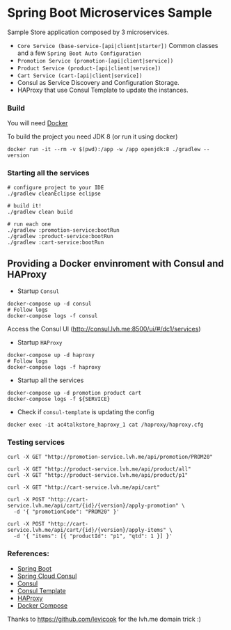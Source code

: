 # Spring Boot Microservices Sample

Sample Store application composed by 3 microservices.

- `Core Service (base-service-[api|client|starter])`
  Common classes and a few `Spring Boot Auto Configuration`
- `Promotion Service (promotion-[api|client|service])`
- `Product Service (product-[api|client|service])`
- `Cart Service (cart-[api|client|service])`
- Consul as Service Discovery and Configuration Storage.
- HAProxy that use Consul Template to update the instances.

### Build

You will need [Docker](https://www.docker.com)

To build the project you need JDK 8 (or run it using docker)

```shell
docker run -it --rm -v $(pwd):/app -w /app openjdk:8 ./gradlew --version
```

### Starting all the services

```shell
# configure project to your IDE
./gradlew cleanEclipse eclipse

# build it!
./gradlew clean build

# run each one
./gradlew :promotion-service:bootRun
./gradlew :product-service:bootRun
./gradlew :cart-service:bootRun
```

## Providing a Docker envinroment with Consul and HAProxy

- Startup `Consul`

```shell
docker-compose up -d consul
# Follow logs
docker-compose logs -f consul
```

Access the Consul UI (http://consul.lvh.me:8500/ui/#/dc1/services)

- Startup `HAProxy`

```shell
docker-compose up -d haproxy
# Follow logs
docker-compose logs -f haproxy
```

- Startup all the services

```shell
docker-compose up -d promotion product cart
docker-compose logs -f ${SERVICE}
```

- Check if `consul-template` is updating the config

```shell
docker exec -it ac4talkstore_haproxy_1 cat /haproxy/haproxy.cfg
```

### Testing services

```shell
curl -X GET "http://promotion-service.lvh.me/api/promotion/PROM20"

curl -X GET "http://product-service.lvh.me/api/product/all"
curl -X GET "http://product-service.lvh.me/api/product/p1"

curl -X GET "http://cart-service.lvh.me/api/cart"

curl -X POST "http://cart-service.lvh.me/api/cart/{id}/{version}/apply-promotion" \
  -d '{ "promotionCode": "PROM20" }'

curl -X POST "http://cart-service.lvh.me/api/cart/{id}/{version}/apply-items" \
  -d '{ "items": [{ "productId": "p1", "qtd": 1 }] }'
```

### References:
- [Spring Boot](http://docs.spring.io/spring-boot/docs/current/reference/htmlsingle/)
- [Spring Cloud Consul](https://cloud.spring.io/spring-cloud-consul/)
- [Consul](https://github.com/hashicorp/consul)
- [Consul Template](https://github.com/hashicorp/consul-template)
- [HAProxy](https://cbonte.github.io/haproxy-dconv/)
- [Docker Compose](https://docs.docker.com/compose/)

Thanks to https://github.com/levicook for the lvh.me domain trick :)

